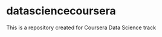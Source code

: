 datasciencecoursera
===================

This is a repository created for Coursera Data Science track
